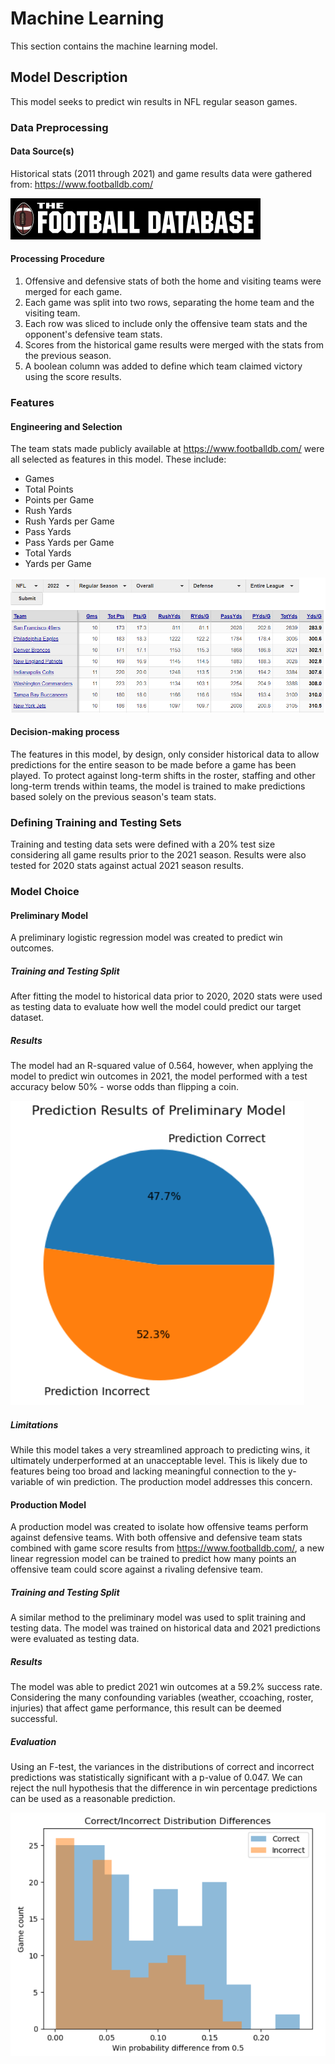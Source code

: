 # Machine Learning

This section contains the machine learning model.

## Model Description

This model seeks to predict win results in NFL regular season games.

### Data Preprocessing

#### Data Source(s)

Historical stats (2011 through 2021) and game results data were gathered from: https://www.footballdb.com/

![footballdb.com logo](./Resources/footballdb-logo.png)

#### Processing Procedure

1. Offensive and defensive stats of both the home and visiting teams were merged for each game.
2. Each game was split into two rows, separating the home team and the visiting team.
3. Each row was sliced to include only the offensive team stats and the opponent's defensive team stats.
4. Scores from the historical game results were merged with the stats from the previous season.
5. A boolean column was added to define which team claimed victory using the score results.

### Features

#### Engineering and Selection

The team stats made publicly available at https://www.footballdb.com/ were all selected as features in this model. These include:
* Games
* Total Points
* Points per Game
* Rush Yards
* Rush Yards per Game
* Pass Yards
* Pass Yards per Game
* Total Yards
* Yards per Game

![footballdb.com team stats](./Resources/footballdb-team-stats.PNG)

#### Decision-making process

The features in this model, by design, only consider historical data to allow predictions for the entire season to be made before a game has been played. To protect against long-term shifts in the roster, staffing and other long-term trends within teams, the model is trained to make predictions based solely on the previous season's team stats.

### Defining Training and Testing Sets

Training and testing data sets were defined with a 20% test size considering all game results prior to the 2021 season. Results were also tested for 2020 stats against actual 2021 season results.

### Model Choice

#### Preliminary Model

A preliminary logistic regression model was created to predict win outcomes.

##### Training and Testing Split

After fitting the model to historical data prior to 2020, 2020 stats were used as testing data to evaluate how well the model could predict our target dataset.

##### Results

The model had an R-squared value of 0.564, however, when applying the model to predict win outcomes in 2021, the model performed with a test accuracy below 50% - worse odds than flipping a coin. 

![prediction results from preliminary logistic regression model](./Resources/preliminary-model-prediction-results.PNG)

##### Limitations

While this model takes a very streamlined approach to predicting wins, it ultimately underperformed at an unacceptable level. This is likely due to features being too broad and lacking meaningful connection to the y-variable of win prediction. The production model addresses this concern.

#### Production Model

A production model was created to isolate how offensive teams perform against defensive teams. With both offensive and defensive team stats combined with game score results from https://www.footballdb.com/, a new linear regression model can be trained to predict how many points an offensive team could score against a rivaling defensive team.

##### Training and Testing Split

A similar method to the preliminary model was used to split training and testing data. The model was trained on historical data and 2021 predictions were evaluated as testing data.

##### Results

The model was able to predict 2021 win outcomes at a 59.2% success rate. Considering the many confounding variables (weather, ccoaching, roster, injuries) that affect game performance, this result can be deemed successful.

##### Evaluation

Using an F-test, the variances in the distributions of correct and incorrect predictions was statistically significant with a p-value of 0.047. We can reject the null hypothesis that the difference in win percentage predictions can be used as a reasonable prediction.

![prediction accuracy distribution results from linear regression model](./Resources/linear-regression-prediction-accuracy-distribution.PNG)






